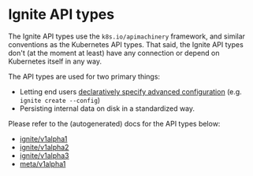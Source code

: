 # Ignite API types

The Ignite API types use the `k8s.io/apimachinery` framework, and
similar conventions as the Kubernetes API types. That said, the Ignite API types don't (at the moment at least)
have any connection or depend on Kubernetes itself in any way.

The API types are used for two primary things:

* Letting end users [declaratively specify advanced configuration](../declarative-config.md) (e.g. `ignite create --config`)
* Persisting internal data on disk in a standardized way.

Please refer to the (autogenerated) docs for the API types below:

- [ignite/v1alpha1](ignite_v1alpha1.md)
- [ignite/v1alpha2](ignite_v1alpha2.md)
- [ignite/v1alpha3](ignite_v1alpha3.md)
- [meta/v1alpha1](meta_v1alpha1.md)
